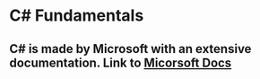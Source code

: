 # C# Fundamentals 


## C# is made by Microsoft with an extensive documentation. Link to [Micorsoft Docs](https://learn.microsoft.com/en-us/dotnet/csharp/)



